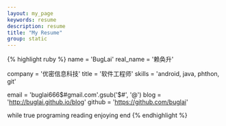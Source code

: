 ```yaml
---
layout: my_page
keywords: resume
description: resume
title: "My Resume"
group: static
---
```


{% highlight ruby %}
name = 'BugLai'
real_name = '赖奂升'

company = '优密信息科技'
title = '软件工程师'
skills = 'android, java, phthon, git'

email = 'buglai666$#gmail.com'.gsub('$#', '@')
blog = 'http://buglai.github.io/blog'
github = 'https://github.com/buglai'

while true
  programing
  reading
  enjoying
end
{% endhighlight %}
